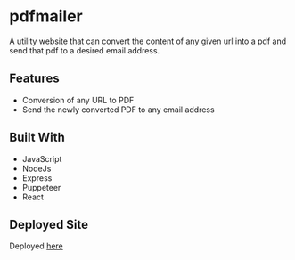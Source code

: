 # pdfmailer

A utility website that can convert the content of any given url into a pdf and send that pdf to a desired email address.

## Features
-   Conversion of any URL to PDF
-   Send the newly converted PDF to any email address

## Built With
* JavaScript
* NodeJs
* Express
* Puppeteer
* React

## Deployed Site

Deployed [here](http://pdfmailer2021.herokuapp.com/)

